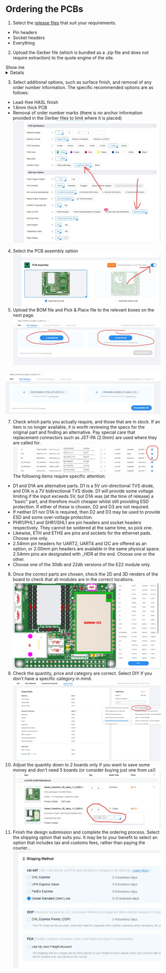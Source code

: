 # Ordering the PCBs

 1. Select the [release files](tbc) that suit your requirements.
 - Pin headers
 - Socket headers
 - Everything

 2. Upload the Gerber file (which is bundled as a .zip file and does not require extraction) to the quote engine of the site.

<summary> Show me </summary>

<details>

![uploading the Gerber file](https://raw.githubusercontent.com/Nestpebble/Femtofox_Community_Hardware/refs/heads/main/Pictures/01%20upload.webp)

</details>
 
 3. Select additional options, such as surface finish, and removal of any order number information. The specific recommended options are as follows:
 - Lead-free HASL finish
 - 1.6mm thick PCB
 - Removal of order number marks (there is no anchor information provided in the Gerber files to limit where it is placed)
![setting additional options](https://raw.githubusercontent.com/Nestpebble/Femtofox_Community_Hardware/refs/heads/main/Pictures/02%20PCB%20spec.webp)

4. Select the PCB assembly option
![enter image description here](https://raw.githubusercontent.com/Nestpebble/Femtofox_Community_Hardware/refs/heads/main/Pictures/03%20PCB%20assembly.webp)
5. Upload the BOM file and Pick & Place file to the relevant boxes on the next page.
![enter image description here](https://raw.githubusercontent.com/Nestpebble/Femtofox_Community_Hardware/refs/heads/main/Pictures/04%20upload%20bom%20and%20pnp.webp)

![Files uploaded](https://raw.githubusercontent.com/Nestpebble/Femtofox_Community_Hardware/refs/heads/main/Pictures/05%20files%20uploaded.webp)

7. Check which parts you actually require, and those that are in stock. If an item is no longer available, it is worth reviewing the specs for the original part and finding an alternative. Pay special care that replacement connectors such as JST-PA (2.0mm) are used where they are called for.
![enter image description here](https://raw.githubusercontent.com/Nestpebble/Femtofox_Community_Hardware/refs/heads/main/Pictures/07%20deselect%20unneeded%20parts.webp)
The following items require specific attention:
 - D1 and D1A are alternative parts. D1 is a 5V uni-directional TVS diode, and D1A is a 7V bidirectional TVS diode. D1 will provide some voltage limiting if the input exceeds 5V, but D1A was (at the time of release) a "basic" part, and therefore much cheaper whilst still providing ESD protection. If either of these is chosen, D2 and D3 are not required.
 - If neither D1 nor D1A is required, then D2 and D3 may be used to provide ESD and some over-voltage protection.
 - PHR1/PHL1 and SHR1/SHL1 are pin headers and socket headers respectively. They cannot be soldered at the same time, so pick one.
 - Likewise, ETH and ETHS are pins and sockets for the ethernet pads. Choose one only.
 - 2.54mm pin headers for UART2, UART4 and I2C are offered as an option, or 2.00mm pin headers are available in the same physical space. 2.54mm pins are designated with _HDR at the end. Choose one or the other.
 - Choose one of the 30db and 22db versions of the E22 module only.
8. Once the correct parts are chosen, check the 2D and 3D renders of the board to check that all modules are in the correct locations.
![enter image description here](https://raw.githubusercontent.com/Nestpebble/Femtofox_Community_Hardware/refs/heads/main/Pictures/08%20confirm%20the%20placement.webp)
9. Check the quantity, price and category are correct. Select DIY if you don't have a specific category in mind.
![enter image description here](https://raw.githubusercontent.com/Nestpebble/Femtofox_Community_Hardware/refs/heads/main/Pictures/09%20check%20qty%20price%20category.webp) 
10. Adjust the quantity down to 2 boards only if you want to save some money and don't need 5 boards (or consider buying just one from us!)
![enter image description here](https://raw.githubusercontent.com/Nestpebble/Femtofox_Community_Hardware/refs/heads/main/Pictures/10%20adjust%20qty.webp)
11. Finish the design submission and complete the ordering process. Select the shipping option that suits you. It may be to your benefit to select an option that includes tax and customs fees, rather than paying the courier...
![enter image description here](https://raw.githubusercontent.com/Nestpebble/Femtofox_Community_Hardware/refs/heads/main/Pictures/11%20select%20shipping.webp)

<!--stackedit_data:
eyJoaXN0b3J5IjpbMTExODAwNjI4MiwtMTc4MjQ0MDY3Myw0NT
cyNjI3ODEsLTcxMjc3NjY3XX0=
-->